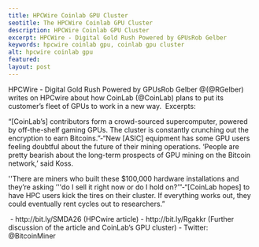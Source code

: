 ```yaml
---
title: HPCWire Coinlab GPU Cluster
seotitle: The HPCWire Coinlab GPU Cluster
description: HPCWire Coinlab GPU Cluster
excerpt: HPCWire - Digital Gold Rush Powered by GPUsRob Gelber
keywords: hpcwire coinlab gpu, coinlab gpu cluster
alt: hpcwire coinlab gpu
featured: 
layout: post
---
```


<p>HPCWire - Digital Gold Rush Powered by GPUsRob Gelber @(@RGelber) writes on HPCwire about how CoinLab (@CoinLab) plans to put its customer’s fleet of GPUs to work in a new way.  Excerpts:<p>

<p>“[CoinLab’s] contributors form a crowd-sourced supercomputer, powered by off-the-shelf gaming GPUs. The cluster is constantly crunching out the encryption to earn Bitcoins.”-“New [ASIC] equipment has some GPU users feeling doubtful about the future of their mining operations. ‘People are pretty bearish about the long-term prospects of GPU mining on the Bitcoin network,’ said Koss. <p>

<p>''There are miners who built these $100,000 hardware installations and they’re asking ’''do I sell it right now or do I hold on?’”-“[CoinLab hopes] to have HPC users kick the tires on their cluster. If everything works out, they could eventually rent cycles out to researchers.”<p>

<p> - http://bit.ly/SMDA26 (HPCwire article) - http://bit.ly/Rgakkr (Further discussion of the article and CoinLab’s GPU cluster)
 - Twitter: @BitcoinMiner<p>
